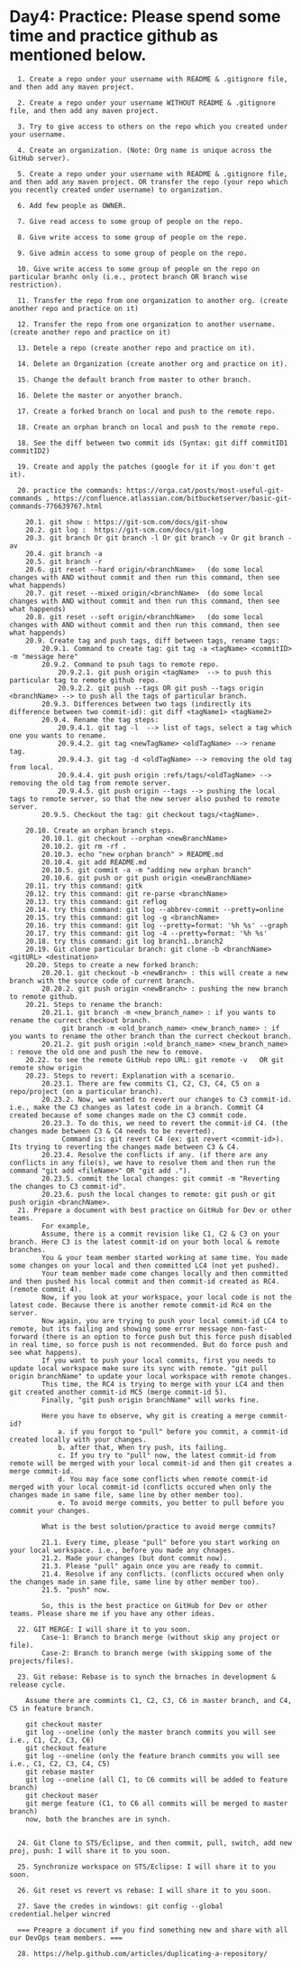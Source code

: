 # Day4: Practice: Please spend some time and practice github as mentioned below.

      1. Create a repo under your username with README & .gitignore file, and then add any maven project.

      2. Create a repo under your username WITHOUT README & .gitignore file, and then add any maven project.

      3. Try to give access to others on the repo which you created under your username.

      4. Create an organization. (Note: Org name is unique across the GitHub server).

      5. Create a repo under your username with README & .gitignore file, and then add any maven project. OR transfer the repo (your repo which you recently created under username) to organization.

      6. Add few people as OWNER.

      7. Give read access to some group of people on the repo.

      8. Give write access to some group of people on the repo.

      9. Give admin access to some group of people on the repo.

      10. Give write access to some group of people on the repo on particular branhc only (i.e., protect branch OR branch wise restriction).

      11. Transfer the repo from one organization to another org. (create another repo and practice on it)

      12. Transfer the repo from one organization to another username. (create another repo and practice on it)

      13. Detele a repo (create another repo and practice on it).

      14. Delete an Organization (create another org and practice on it).

      15. Change the default branch from master to other branch.

      16. Delete the master or anyother branch.

      17. Create a forked branch on local and push to the remote repo.

      18. Create an orphan branch on local and push to the remote repo.

      18. See the diff between two commit ids (Syntax: git diff commitID1 commitID2)

      19. Create and apply the patches (google for it if you don't get it).

      20. practice the commands: https://orga.cat/posts/most-useful-git-commands , https://confluence.atlassian.com/bitbucketserver/basic-git-commands-776639767.html

        20.1. git show : https://git-scm.com/docs/git-show
        20.2. git log :  https://git-scm.com/docs/git-log
        20.3. git branch Or git branch -l Or git branch -v Or git branch -av
        20.4. git branch -a
        20.5. git branch -r
        20.6. git reset --hard origin/<branchName>   (do some local changes with AND without commit and then run this command, then see what happends)
        20.7. git reset --mixed origin/<branchName>  (do some local changes with AND without commit and then run this command, then see what happends)
        20.8. git reset --soft origin/<branchName>   (do some local changes with AND without commit and then run this command, then see what happends)
        20.9. Create tag and push tags, diff between tags, rename tags:
            20.9.1. Command to create tag: git tag -a <tagName> <commitID> -m "message here"
            20.9.2. Command to psuh tags to remote repo.
                20.9.2.1. git push origin <tagName>  --> to push this particular tag to remote github repo.
                20.9.2.2. git push --tags OR git push --tags origin <branchName> --> to push all the tags of particular branch.
            20.9.3. Differences between two tags (indirectly its difference between two commit-id): git diff <tagName1> <tagName2>
            20.9.4. Rename the tag steps: 
                20.9.4.1. git tag -l  --> list of tags, select a tag which one you wants to rename.
                20.9.4.2. git tag <newTagName> <oldTagName> --> rename tag.
                20.9.4.3. git tag -d <oldTagName> --> removing the old tag from local.
                20.9.4.4. git push origin :refs/tags/<oldTagName> --> removing the old tag from remote server.
                20.9.4.5. git push origin --tags --> pushing the local tags to remote server, so that the new server also pushed to remote server.
            20.9.5. Checkout the tag: git checkout tags/<tagName>.

        20.10. Create an orphan branch steps.
            20.10.1. git checkout --orphan <newBranchName>
            20.10.2. git rm -rf .
            20.10.3. echo "new orphan branch" > README.md
            20.10.4. git add README.md
            20.10.5. git commit -a -m "adding new orphan branch"
            20.10.6. git push or git push origin <newBranchName>
        20.11. try this command: gitk
        20.12. try this command: git re-parse <branchName>
        20.13. try this command: git reflog
        20.14. try this command: git log --abbrev-commit --pretty=online
        20.15. try this command: git log -g <branchName>
        20.16. try this command: git log --pretty=format: '%h %s' --graph
        20.17. try this command: git log -4 --pretty=format: '%h %s'
        20.18. try this command: git log branch1..branch2
        20.19. Git clone particular branch: git clone -b <branchName> <gitURL> <destination>
        20.20. Steps to create a new forked branch: 
            20.20.1. git checkout -b <newBranch> : this will create a new branch with the source code of current branch.
            20.20.2. git push origin <newBranch> : pushing the new branch to remote github.
        20.21. Steps to rename the branch:
            20.21.1. git branch -m <new_branch_name> : if you wants to rename the currect checkout branch.
                 git branch -m <old_branch_name> <new_branch_name> : if you wants to rename the other branch than the currect checkout branch.
            20.21.2. git push origin :<old_branch_name> <new_branch_name> : remove the old one and push the new to remove.
        20.22. to see the remote GitHub repo URL: git remote -v   OR git remote show origin
        20.23. Steps to revert: Explanation with a scenario.
            20.23.1. There are few commits C1, C2, C3, C4, C5 on a repo/project (on a particular branch).
            20.23.2. Now, we wanted to revert our changes to C3 commit-id. i.e., make the C3 changes as latest code in a branch. Commit C4 created because of some changes made on the C3 commit code.
            20.23.3. To do this, we need to revert the commit-id C4. (the changes made between C3 & C4 needs to be reverted).
                 Command is: git revert C4 (ex: git revert <commit-id>). Its trying to reverting the changes made between C3 & C4. 
            20.23.4. Resolve the conflicts if any. (if there are any conflicts in any file(s), we have to resolve them and then run the command "git add <fileName>" OR "git add .").
            20.23.5. commit the local changes: git commit -m "Reverting the changes to C3 commit-id".
            20.23.6. push the local changes to remote: git push or git push origin <branchName>.
      21. Prepare a document with best practice on GitHub for Dev or other teams.
            For example,
            Assume, there is a commit revision like C1, C2 & C3 on your branch. Here C3 is the latest commit-id on your both local & remote branches.
            You & your team member started working at same time. You made some changes on your local and then committed LC4 (not yet pushed).
            Your team member made come changes locally and then committed and then pushed his local commit and then commit-id created as RC4. (remote commit 4).
            Now, if you look at your workspace, your local code is not the latest code. Because there is another remote commit-id Rc4 on the server.
            Now again, you are trying to push your local commit-id LC4 to remote, but its failing and showing some error message non-fast-forward (there is an option to force push but this force push disabled in real time, so force push is not recommended. But do force push and see what happens).
            If you want to push your local commits, first you needs to update local workspace make sure its sync with remote. "git pull origin branchName" to update your local workspace with remote changes.
            This time, the RC4 is trying to merge with your LC4 and then git created another commit-id MC5 (merge commit-id 5).
            Finally, "git push origin branchName" will works fine.

            Here you have to observe, why git is creating a merge commit-id?
                a. if you forgot to "pull" before you commit, a commit-id created locally with your changes.
                b. after that, When try push, its failing.
                c. If you try to "pull" now, the latest commit-id from remote will be merged with your local commit-id and then git creates a merge commit-id.
                d. You may face some conflicts when remote commit-id merged with your local commit-id (conflicts occured when only the changes made in same file, same line by other member too).
                e. To avoid merge commits, you better to pull before you commit your changes.

            What is the best solution/practice to avoid merge commits?

            21.1. Every time, please "pull" before you start working on your local workspace. i.e., before you made any chnages.
            21.2. Made your changes (but dont commit now).
            21.3. Please "pull" again once you are ready to commit.
            21.4. Resolve if any conflicts. (conflicts occured when only the changes made in same file, same line by other member too).
            21.5. "push" now.

            So, this is the best practice on GitHub for Dev or other teams. Please share me if you have any other ideas.

      22. GIT MERGE: I will share it to you soon.
            Case-1: Branch to branch merge (without skip any project or file).
            Case-2: Branch to branch merge (with skipping some of the projects/files).

      23. Git rebase: Rebase is to synch the brnaches in development & release cycle.

        Assume there are commints C1, C2, C3, C6 in master branch, and C4, C5 in feature branch.

        git checkout master
        git log --oneline (only the master branch commits you will see i.e., C1, C2, C3, C6)
        git checkout feature
        git log --oneline (only the feature branch commits you will see i.e., C1, C2, C3, C4, C5)
        git rebase master
        git log --oneline (all C1, to C6 commits will be added to feature branch)
        git checkout maser
        git merge feature (C1, to C6 all commits will be merged to master branch)
        now, both the branches are in synch.


      24. Git Clone to STS/Eclipse, and then commit, pull, switch, add new proj, push: I will share it to you soon.

      25. Synchronize workspace on STS/Eclipse: I will share it to you soon.

      26. Git reset vs revert vs rebase: I will share it to you soon.

      27. Save the credes in windows: git config --global credential.helper wincred

      === Preapre a document if you find something new and share with all our DevOps team members. ===

      28. https://help.github.com/articles/duplicating-a-repository/
